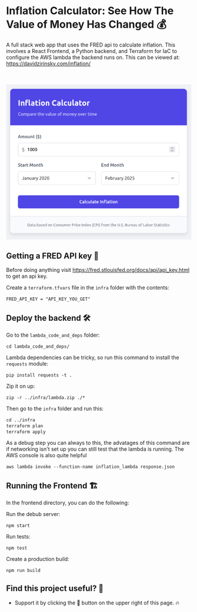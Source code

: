 # Inflation Calculator: See How The Value of Money Has Changed 💰

A full stack web app that uses the FRED api to calculate inflation. This involves a React Frontend, a Python backend, and Terraform for IaC to configure the AWS lambda the backend runs on. 
This can be viewed at:
https://davidzirinsky.com/inflation/

<br>
<br>

<img src="github_assets/app.png" /> 

<br>

## Getting a FRED API key 🔑
Before doing anything visit https://fred.stlouisfed.org/docs/api/api_key.html to get an api key.

Create a `terraform.tfvars` file in the `infra` folder with the contents:
```
FRED_API_KEY = "API_KEY_YOU_GET"
```

## Deploy the backend 🛠
Go to the `lambda_code_and_deps` folder:
```
cd lambda_code_and_deps/
```

Lambda dependencies can be tricky, so run this command to install the `requests` module:
```
pip install requests -t .
```

Zip it on up:
```
zip -r ../infra/lambda.zip ./*
```

Then go to the `infra` folder and run this:
```
cd ../infra
terraform plan
terraform apply
```

As a debug step you can always to this, the advatages of this command are if networking isn't set up you can still test that the lambda is running. The AWS console is also quite helpful
```
aws lambda invoke --function-name inflation_lambda response.json
```
## Running the Frontend 🏗️

In the frontend directory, you can do the following:

Run the debub server:
```
npm start
```
Run tests:
```
npm test
```

Create a production build:
```
npm run build
```

## Find this project useful? 🔎

* Support it by clicking the 🌟 button on the upper right of this page. 🔥